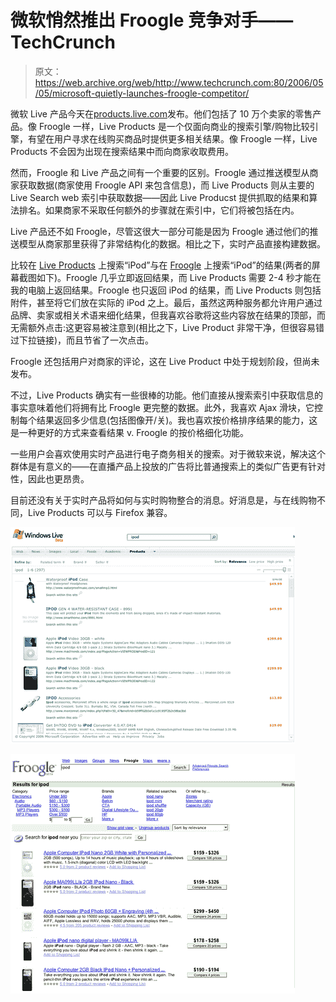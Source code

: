 # 微软悄然推出 Froogle 竞争对手——TechCrunch

> 原文：<https://web.archive.org/web/http://www.techcrunch.com:80/2006/05/05/microsoft-quietly-launches-froogle-competitor/>

 [](https://web.archive.org/web/20220810213931/http://products.live.com/) 微软 Live 产品今天在[products.live.com](https://web.archive.org/web/20220810213931/http://products.live.com/)发布。他们包括了 10 万个卖家的零售产品。像 Froogle 一样，Live Products 是一个仅面向商业的搜索引擎/购物比较引擎，有望在用户寻求在线购买商品时提供更多相关结果。像 Froogle 一样，Live Products 不会因为出现在搜索结果中而向商家收取费用。

然而，Froogle 和 Live 产品之间有一个重要的区别。Froogle 通过推送模型从商家获取数据(商家使用 Froogle API 来包含信息)，而 Live Products 则从主要的 Live Search web 索引中获取数据——因此 Live Producst 提供抓取的结果和算法排名。如果商家不采取任何额外的步骤就在索引中，它们将被包括在内。

Live 产品还不如 Froogle，尽管这很大一部分可能是因为 Froogle 通过他们的推送模型从商家那里获得了非常结构化的数据。相比之下，实时产品直接构建数据。

比较在 [Live Products](https://web.archive.org/web/20220810213931/http://www.live.com/#q=%20%20%20ipod&scope=products&offset=1) 上搜索“iPod”与在 [Froogle](https://web.archive.org/web/20220810213931/http://froogle.google.com/froogle?q=ipod&btnG=Search+Froogle) 上搜索“iPod”的结果(两者的屏幕截图如下)。Froogle 几乎立即返回结果，而 Live Products 需要 2-4 秒才能在我的电脑上返回结果。Froogle 也只返回 iPod 的结果，而 Live Products 则包括附件，甚至将它们放在实际的 iPod 之上。最后，虽然这两种服务都允许用户通过品牌、卖家或相关术语来细化结果，但我喜欢谷歌将这些内容放在结果的顶部，而无需额外点击:这更容易被注意到(相比之下，Live Product 非常干净，但很容易错过下拉链接)，而且节省了一次点击。

Froogle 还包括用户对商家的评论，这在 Live Product 中处于规划阶段，但尚未发布。

不过，Live Products 确实有一些很棒的功能。他们直接从搜索索引中获取信息的事实意味着他们将拥有比 Froogle 更完整的数据。此外，我喜欢 Ajax 滑块，它控制每个结果返回多少信息(包括图像开/关)。我也喜欢按价格排序结果的能力，这是一种更好的方式来查看结果 v. Froogle 的按价格细化功能。

一些用户会喜欢使用实时产品进行电子商务相关的搜索。对于微软来说，解决这个群体是有意义的——在直播产品上投放的广告将比普通搜索上的类似广告更有针对性，因此也更昂贵。

目前还没有关于实时产品将如何与实时购物整合的消息。好消息是，与在线购物不同，Live Products 可以与 Firefox 兼容。

![](img/62bb7afc60356046592c015e847d4c2f.png)

![](img/c53f14c43b8e39a507119b694924455e.png)